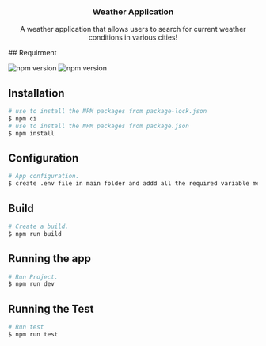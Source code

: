 <div align="center">

<h3 align="center"> Weather Application </h3>
  <p align="center">
    A weather application that allows users to search for current weather conditions in various cities!
</p>
</div>
## Requirment

<p>
<img alt="npm version" 	src="https://img.shields.io/badge/node-20.16.0-red">
<img alt="npm version" 	src="https://img.shields.io/badge/react-18.13.1-red">
</p>

## Installation

```bash
# use to install the NPM packages from package-lock.json
$ npm ci
# use to install the NPM packages from package.json
$ npm install
```

## Configuration

```bash
# App configuration.
$ create .env file in main folder and addd all the required variable mentioned in '.dist.env' file
```

## Build

```bash
# Create a build.
$ npm run build
```

## Running the app

```bash
# Run Project.
$ npm run dev
```

## Running the Test

```bash
# Run test
$ npm run test
```
